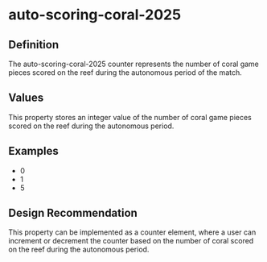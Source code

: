 # auto-scoring-coral-2025

## Definition
The auto-scoring-coral-2025 counter represents the number of coral game pieces scored on the reef during the autonomous period of the match.

## Values
This property stores an integer value of the number of coral game pieces scored on the reef during the autonomous period.

## Examples
- 0
- 1
- 5

## Design Recommendation
This property can be implemented as a counter element, where a user can increment or decrement the counter based on the number of coral scored on the reef during the autonomous period.
